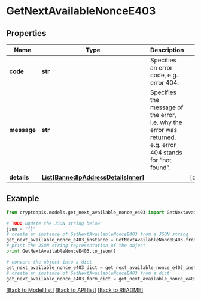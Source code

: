 # GetNextAvailableNonceE403


## Properties
Name | Type | Description | Notes
------------ | ------------- | ------------- | -------------
**code** | **str** | Specifies an error code, e.g. error 404. | 
**message** | **str** | Specifies the message of the error, i.e. why the error was returned, e.g. error 404 stands for “not found”. | 
**details** | [**List[BannedIpAddressDetailsInner]**](BannedIpAddressDetailsInner.md) |  | [optional] 

## Example

```python
from cryptoapis.models.get_next_available_nonce_e403 import GetNextAvailableNonceE403

# TODO update the JSON string below
json = "{}"
# create an instance of GetNextAvailableNonceE403 from a JSON string
get_next_available_nonce_e403_instance = GetNextAvailableNonceE403.from_json(json)
# print the JSON string representation of the object
print GetNextAvailableNonceE403.to_json()

# convert the object into a dict
get_next_available_nonce_e403_dict = get_next_available_nonce_e403_instance.to_dict()
# create an instance of GetNextAvailableNonceE403 from a dict
get_next_available_nonce_e403_form_dict = get_next_available_nonce_e403.from_dict(get_next_available_nonce_e403_dict)
```
[[Back to Model list]](../README.md#documentation-for-models) [[Back to API list]](../README.md#documentation-for-api-endpoints) [[Back to README]](../README.md)


